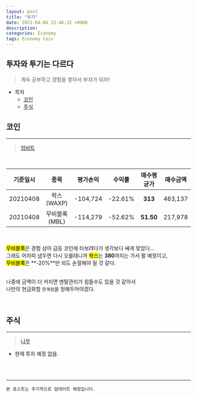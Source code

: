 ```yaml
---
layout: post
title: "투자"
date: 2021-04-06 23:46:32 +0900
description:
categories: Economy
tags: Economy Coin
---
```


## 투자와 투기는 다르다

> 계속 공부하고 경험을 쌓아서 부자가 되자!

- 목차
  - [코인](#코인)
  - [주식](#주식)

## 코인

---

> [업비트](https://upbit.com/home)

<br>

| 기준일시 |     종목      | 평가손익 | 수익률  | 매수평균가 | 매수금액 |
| :------: | :-----------: | :------: | :-----: | :--------: | :------: |
| 20210408 |  왁스(WAXP)   | -104,724 | -22.61% |  **313**   | 463,137  |
| 20210408 | 무비블록(MBL) | -114,279 | -52.62% | **51.50**  | 217,978  |

<br>

<mark>무비블록</mark>은 경험 삼아 급등 코인에 타보려다가 생각보다 쌔게 맞았다...<br>
그래도 어차피 냅두면 다시 오를테니까 <mark>왁스</mark>는 **380**까지는 가서 팔 예정이고,<br>
<mark>무비블록</mark>은 **-20%**만 되도 손절해야 될 것 같다.<br><br>

나중에 금액이 더 커지면 멘탈관리가 힘들수도 있을 것 같아서 <br>
나만의 현금화할 `한계점`을 정해두어야겠다.

<br>

## 주식

---

> [나무](https://www.mynamuh.com/tx/main.html)

- 현재 투자 예정 없음.

<br><br>

---

`본 포스트는 주기적으로 업데이트 예정입니다.`

